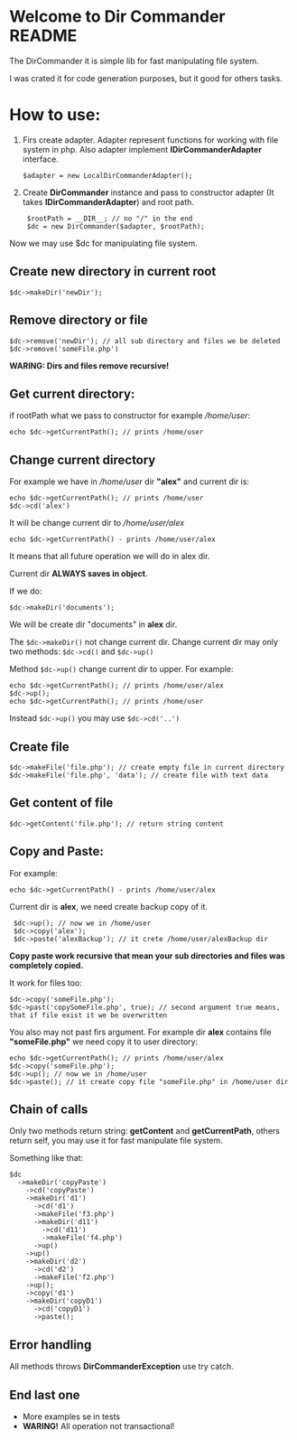 Welcome to Dir Commander README
================================

The DirCommander it is simple lib for fast manipulating file system.

I was crated it for code generation purposes, but it good for others tasks.

How to use:
================================

1.  Firs create adapter. Adapter represent functions for working with file system in php.
    Also adapter implement __IDirCommanderAdapter__ interface.

        $adapter = new LocalDirCommanderAdapter();

2. Create __DirCommander__ instance and pass to constructor adapter (It takes     __IDirCommanderAdapter__) and root path.

        $rootPath = __DIR__; // no "/" in the end
        $dc = new DirCommander($adapter, $rootPath);

Now we may use $dc for manipulating file system.

Create new directory in current root
---------------------------------------------------

    $dc->makeDir('newDir');

Remove directory or file
-------------------------------------------------

    $dc->remove('newDir'); // all sub directory and files we be deleted
    $dc->remove('someFile.php')

__WARING: Dirs and files remove recursive!__

Get current directory:
-------------------------------------------------

if rootPath what we pass to constructor for example */home/user*:

    echo $dc->getCurrentPath(); // prints /home/user

Change current directory
-----------------------------------------------

For example we have in */home/user* dir __"alex"__ and current dir is:

    echo $dc->getCurrentPath(); // prints /home/user
    $dc->cd('alex')

It will be change current dir to */home/user/alex*

    echo $dc->getCurrentPath() - prints /home/user/alex

It means that all future operation we will do in alex dir.

Current dir __ALWAYS saves in object__.

If we do:

    $dc->makeDir('documents');

We will be create dir "documents" in __alex__ dir.

The `$dc->makeDir()` not change current dir. Change current dir may only two methods: `$dc->cd()` and `$dc->up()`

Method `$dc->up()` change current dir to upper.
For example:

    echo $dc->getCurrentPath(); // prints /home/user/alex
    $dc->up();
    echo $dc->getCurrentPath(); // prints /home/user

Instead `$dc->up()` you may use `$dc->cd('..')`

Create file
----------------------------------------

    $dc->makeFile('file.php'); // create empty file in current directory
    $dc->makeFile('file.php', 'data'); // create file with text data

Get content of file
---------------------------------------

    $dc->getContent('file.php'); // return string content

Copy and Paste:
---------------------------------------

For example:

    echo $dc->getCurrentPath() - prints /home/user/alex

   Current dir is __alex__, we need create backup copy of it.

     $dc->up(); // now we in /home/user
     $dc->copy('alex');
     $dc->paste('alexBackup'); // it crete /home/user/alexBackup dir

__Copy paste work recursive that mean your sub directories and files was completely copied.__

It work for files too:

    $dc->copy('someFile.php');
    $dc->past('copySomeFile.php', true); // second argument true means, that if file exist it we be overwritten

You also may not past firs argument. For example
dir __alex__ contains file __"someFile.php"__ we need copy it to user directory:

    echo $dc->getCurrentPath(); // prints /home/user/alex
    $dc->copy('someFile.php');
    $dc->up(); // now we in /home/user
    $dc->paste(); // it create copy file "someFile.php" in /home/user dir

Chain of calls
---------------------------------

Only two methods return string: __getContent__ and __getCurrentPath__,
others return self, you may use it for fast manipulate file system.

Something like that:

    $dc
      ->makeDir('copyPaste')
        ->cd('copyPaste')
        ->makeDir('d1')
          ->cd('d1')
          ->makeFile('f3.php')
          ->makeDir('d11')
            ->cd('d11')
            ->makeFile('f4.php')
          ->up()
        ->up()
        ->makeDir('d2')
          ->cd('d2')
          ->makeFile('f2.php')
        ->up();
        ->copy('d1')
        ->makeDir('copyD1')
          ->cd('copyD1')
          ->paste();

Error handling
----------------------------

All methods throws __DirCommanderException__ use try catch.

End last one
--------------------------

* More examples se in tests
* __WARING!__ All operation not transactional!